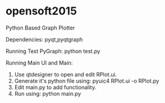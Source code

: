 # opensoft2015
Python Based Graph Plotter

Dependencies: pyqt,pyqtgraph

Running Test PyGraph: python test.py


Running Main UI and Main:

1. Use qtdesigner to open and edit RPlot.ui. 
2. Generate it's python file using: pyuic4 RPlot.ui -o RPlot.py
3. Edit main.py to add functionality.
4. Run using: python main.py
